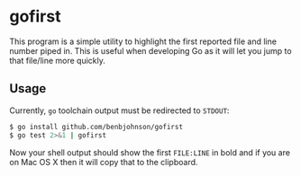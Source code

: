 gofirst
=======

This program is a simple utility to highlight the first reported file and
line number piped in. This is useful when developing Go as it will let you
jump to that file/line more quickly.


## Usage

Currently, `go` toolchain output must be redirected to `STDOUT`:

```sh
$ go install github.com/benbjohnson/gofirst
$ go test 2>&1 | gofirst
```

Now your shell output should show the first `FILE:LINE` in bold and if you
are on Mac OS X then it will copy that to the clipboard.
